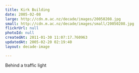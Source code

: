 ```yaml
---
title: Kirk Building
date: 2005-02-08
large: http://cdn.m.ac.nz/decade/images/20050208.jpg
small: http://cdn.m.ac.nz/decade/images/small/20050208.jpg
flickrUrl: null
photoId: null
createdAt: 2011-01-30 11:07:17.760963
updatedAt: 2005-02-20 02:19:40
layout: decade-image

---
```

Behind a traffic light
